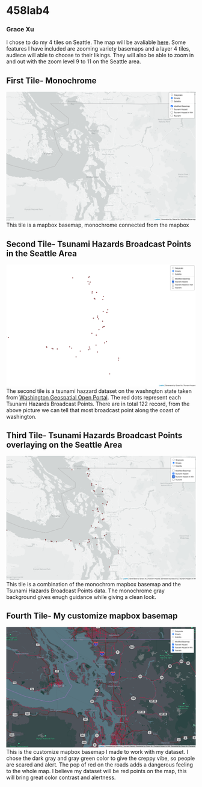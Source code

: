 # 458lab4
### Grace Xu

I chose to do my 4 tiles on Seattle. The map will be avaliable [here](http://127.0.0.1:5500/458lab4/lab4.html). Some features I have included are zooming variety basemaps and a layer 4 tiles, audiece will able to choose to their likings. They will also be able to zoom in and out with the zoom level 9 to 11 on the Seattle area.

## First Tile- Monochrome
![monochrome](/img/Screen%20Shot%202022-06-08%20at%2010.14.17%20PM.png)
This tile is a mapbox basemap, monochrome connected from the mapbox

## Second Tile- Tsunami Hazards Broadcast Points in the Seattle Area
![data](/img/Screen%20Shot%202022-06-08%20at%2010.14.26%20PM.png)
The second tile is a tsunami hazzard dataset on the washngton state taken from [Washington Geospatial Open Portal](https://geo.wa.gov/datasets/waseocgis::all-hazards-alert-broadcast-tsunami-points/explore?location=47.625997%2C-123.444516%2C8.64). The red dots represent each Tsunami Hazards Broadcast Points. There are in total 122 record, from the above picture we can tell that most broadcast point along the coast of washington.

## Third Tile- Tsunami Hazards Broadcast Points overlaying on the Seattle Area
![tile3](/img/Screen%20Shot%202022-06-08%20at%2010.14.35%20PM.png)
This tile is a combination of the monochrom mapbox basemap and the Tsunami Hazards Broadcast Points data. The monochrome gray background gives enugh guidance while giving a clean look.

## Fourth Tile- My customize mapbox basemap
![tile4](/img/Screen%20Shot%202022-06-08%20at%2010.14.44%20PM.png)
This is the customize mapbox basemap I made to work with my dataset. I chose the dark gray and gray green color to give the creppy vibe, so people are scared and alert. The pop of red on the roads adds a dangerous feeling to the whole map. I believe my dataset will be red points on the map, this will bring great color contrast and alertness.

